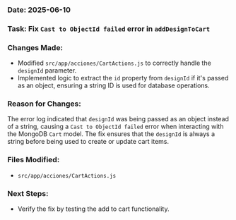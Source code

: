 ### Date: 2025-06-10

### Task: Fix `Cast to ObjectId failed` error in `addDesignToCart`

### Changes Made:
- Modified `src/app/acciones/CartActions.js` to correctly handle the `designId` parameter.
- Implemented logic to extract the `id` property from `designId` if it's passed as an object, ensuring a string ID is used for database operations.

### Reason for Changes:
The error log indicated that `designId` was being passed as an object instead of a string, causing a `Cast to ObjectId failed` error when interacting with the MongoDB `Cart` model. The fix ensures that the `designId` is always a string before being used to create or update cart items.

### Files Modified:
- `src/app/acciones/CartActions.js`

### Next Steps:
- Verify the fix by testing the add to cart functionality.
